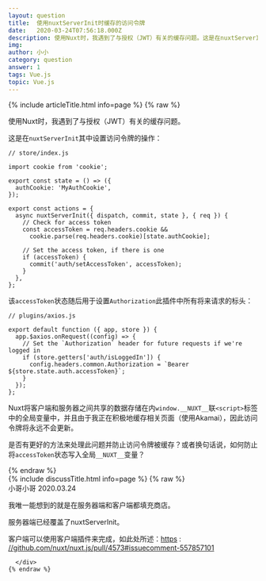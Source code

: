 ```yaml
---
layout: question
title:  使用nuxtServerInit时缓存的访问令牌
date:   2020-03-24T07:56:18.000Z
description: 使用Nuxt时，我遇到了与授权（JWT）有关的缓存问题。这是在nuxtServerInit其中设置访问令牌的操作：// store/index.j...
img: 
author: 小小
category: question
answer: 1
tags: Vue.js
topic: Vue.js
---
```

<div class="article-root">
  <div class="article">
    {% include articleTitle.html info=page %}
    {% raw %}
    <div class="article-content"><p><font style="vertical-align: inherit;"><font style="vertical-align: inherit;">使用Nuxt时，我遇到了与授权（JWT）有关的缓存问题。</font></font></p>

<p><font style="vertical-align: inherit;"><font style="vertical-align: inherit;">这是在</font></font><code>nuxtServerInit</code><font style="vertical-align: inherit;"><font style="vertical-align: inherit;">其中设置访问令牌的操作：</font></font></p>

<pre class="lang-js prettyprint-override"><code>// store/index.js<font></font>
<font></font>
import cookie from 'cookie';<font></font>
<font></font>
export const state = () =&gt; ({<font></font>
  authCookie: 'MyAuthCookie',<font></font>
});<font></font>
<font></font>
export const actions = {<font></font>
  async nuxtServerInit({ dispatch, commit, state }, { req }) {<font></font>
    // Check for access token<font></font>
    const accessToken = req.headers.cookie &amp;&amp;<font></font>
      cookie.parse(req.headers.cookie)[state.authCookie];<font></font>
<font></font>
    // Set the access token, if there is one<font></font>
    if (accessToken) {<font></font>
      commit('auth/setAccessToken', accessToken);<font></font>
    }<font></font>
  },<font></font>
};<font></font>
</code></pre>

<p><font style="vertical-align: inherit;"><font style="vertical-align: inherit;">该</font></font><code>accessToken</code><font style="vertical-align: inherit;"><font style="vertical-align: inherit;">状态随后用于设置</font></font><code>Authorization</code><font style="vertical-align: inherit;"><font style="vertical-align: inherit;">此插件中所有将来请求</font><font style="vertical-align: inherit;">的</font><font style="vertical-align: inherit;">标头：</font></font></p>

<pre class="lang-js prettyprint-override"><code>// plugins/axios.js<font></font>
<font></font>
export default function ({ app, store }) {<font></font>
  app.$axios.onRequest((config) =&gt; {<font></font>
    // Set the `Authorization` header for future requests if we're logged in<font></font>
    if (store.getters['auth/isLoggedIn']) {<font></font>
      config.headers.common.Authorization = `Bearer ${store.state.auth.accessToken}`;<font></font>
    }<font></font>
  });<font></font>
};<font></font>
</code></pre>

<p><font style="vertical-align: inherit;"><font style="vertical-align: inherit;">Nuxt将客户端和服务器之间共享的数据存储在内</font></font><code>window.__NUXT__</code><font style="vertical-align: inherit;"><font style="vertical-align: inherit;">联</font></font><code>&lt;script&gt;</code><font style="vertical-align: inherit;"><font style="vertical-align: inherit;">标签</font><font style="vertical-align: inherit;">中的全局</font><font style="vertical-align: inherit;">变量中</font><font style="vertical-align: inherit;">，并且由于我正在积极地缓存相关页面（使用Akamai），因此访问令牌将永远不会更新。</font></font></p>

<p><font style="vertical-align: inherit;"><font style="vertical-align: inherit;">是否有更好的方法来处理此问题并防止访问令牌被缓存？</font><font style="vertical-align: inherit;">或者换句话说，如何防止将</font></font><code>accessToken</code><font style="vertical-align: inherit;"><font style="vertical-align: inherit;">状态写入全局</font></font><code>__NUXT__</code><font style="vertical-align: inherit;"><font style="vertical-align: inherit;">变量？</font></font></p></div>
    {% endraw %}
  </div>

  <div class="discuss-wrapper">
    {% include discussTitle.html info=page %}
    {% raw %}
    <div class="discuss-item">
        <div class="discuss-parent">
          <div class="discuss-meta">
            <span class="discuss-user">小哥小哥</span>
            <span class="discuss-time">2020.03.24</span>
          </div>
          <div class="discuss-comment"><p><font style="vertical-align: inherit;"><font style="vertical-align: inherit;">我唯一能想到的就是在服务器端和客户端都填充商店。</font></font></p>

<p><font style="vertical-align: inherit;"><font style="vertical-align: inherit;">服务器端已经覆盖了nuxtServerInit。</font></font></p>

<p><font style="vertical-align: inherit;"><font style="vertical-align: inherit;">客户端可以使用客户端插件来完成，如此处所述：</font><a href="https://github.com/nuxt/nuxt.js/pull/4573#issuecomment-557857101" rel="nofollow noreferrer"><font style="vertical-align: inherit;">https</font></a><font style="vertical-align: inherit;"> : </font></font><a href="https://github.com/nuxt/nuxt.js/pull/4573#issuecomment-557857101" rel="nofollow noreferrer"><font style="vertical-align: inherit;"><font style="vertical-align: inherit;">//github.com/nuxt/nuxt.js/pull/4573#issuecomment-557857101</font></font></a></p></div>
        </div>
        
      </div>
    {% endraw %}
  </div>
<div>
